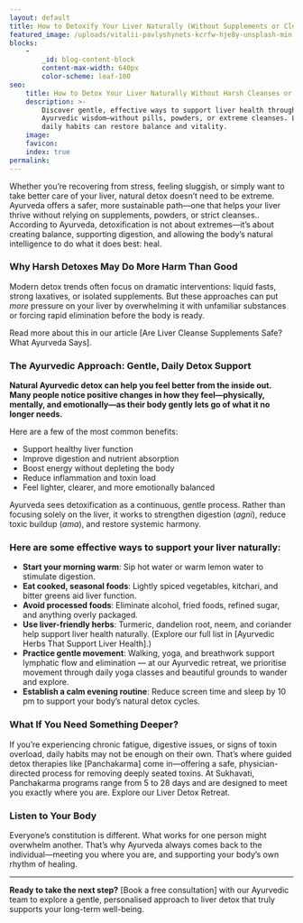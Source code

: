 ```yaml
---
layout: default
title: How to Detoxify Your Liver Naturally (Without Supplements or Cleanses)
featured_image: /uploads/vitalii-pavlyshynets-kcrfw-hje8y-unsplash-min.jpg
blocks:
    -
        _id: blog-content-block
        content-max-width: 640px
        color-scheme: leaf-100
seo:
    title: How to Detox Your Liver Naturally Without Harsh Cleanses or Supplements
    description: >-
        Discover gentle, effective ways to support liver health through
        Ayurvedic wisdom—without pills, powders, or extreme cleanses. Learn how
        daily habits can restore balance and vitality.
    image:
    favicon:
    index: true
permalink:
---
```

Whether you’re recovering from stress, feeling sluggish, or simply want to take better care of your liver, natural detox doesn’t need to be extreme. Ayurveda offers a safer, more sustainable path—one that helps your liver thrive without relying on supplements, powders, or strict cleanses.. According to Ayurveda, detoxification is not about extremes—it’s about creating balance, supporting digestion, and allowing the body’s natural intelligence to do what it does best: heal.

### Why Harsh Detoxes May Do More Harm Than Good

Modern detox trends often focus on dramatic interventions: liquid fasts, strong laxatives, or isolated supplements. But these approaches can put *more* pressure on your liver by overwhelming it with unfamiliar substances or forcing rapid elimination before the body is ready.

Read more about this in our article \[Are Liver Cleanse Supplements Safe? What Ayurveda Says\].

### The Ayurvedic Approach: Gentle, Daily Detox Support

**Natural Ayurvedic detox can help you feel better from the inside out. Many people notice positive changes in how they feel—physically, mentally, and emotionally—as their body gently lets go of what it no longer needs.**

Here are a few of the most common benefits:

* Support healthy liver function
* Improve digestion and nutrient absorption
* Boost energy without depleting the body
* Reduce inflammation and toxin load
* Feel lighter, clearer, and more emotionally balanced

Ayurveda sees detoxification as a continuous, gentle process. Rather than focusing solely on the liver, it works to strengthen digestion (*agni*), reduce toxic buildup (*ama*), and restore systemic harmony.

### Here are some effective ways to support your liver naturally:

* **Start your morning warm**: Sip hot water or warm lemon water to stimulate digestion.
* **Eat cooked, seasonal foods**: Lightly spiced vegetables, kitchari, and bitter greens aid liver function.
* **Avoid processed foods**: Eliminate alcohol, fried foods, refined sugar, and anything overly packaged.
* **Use liver-friendly herbs**: Turmeric, dandelion root, neem, and coriander help support liver health naturally. (Explore our full list in \[Ayurvedic Herbs That Support Liver Health\].)
* **Practice gentle movement**: Walking, yoga, and breathwork support lymphatic flow and elimination — at our Ayurvedic retreat, we prioritise movement through daily yoga classes and beautiful grounds to wander and explore.
* **Establish a calm evening routine**: Reduce screen time and sleep by 10 pm to support your body’s natural detox cycles.

### What If You Need Something Deeper?

If you’re experiencing chronic fatigue, digestive issues, or signs of toxin overload, daily habits may not be enough on their own. That’s where guided detox therapies like \[Panchakarma\] come in—offering a safe, physician-directed process for removing deeply seated toxins. At Sukhavati, Panchakarma programs range from 5 to 28 days and are designed to meet you exactly where you are. Explore our Liver Detox Retreat.

### Listen to Your Body

Everyone’s constitution is different. What works for one person might overwhelm another. That’s why Ayurveda always comes back to the individual—meeting you where you are, and supporting your body’s own rhythm of healing.

---

**Ready to take the next step?** \[Book a free consultation\] with our Ayurvedic team to explore a gentle, personalised approach to liver detox that truly supports your long-term well-being.